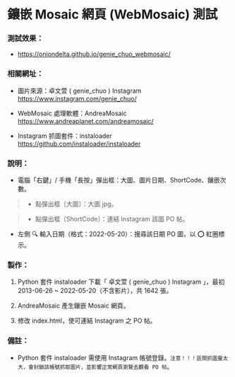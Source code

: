 # 鑲嵌 Mosaic 網頁 (WebMosaic) 測試

### 測試效果：
- https://oniondelta.github.io/genie_chuo_webmosaic/

### 相關網址：

- 圖片來源：卓文萱 ( genie_chuo ) Instagram https://www.instagram.com/genie_chuo/

- WebMosaic 處理軟體：AndreaMosaic https://www.andreaplanet.com/andreamosaic/

- Instagram 抓圖套件：instaloader https://github.com/instaloader/instaloader

### 說明：

- 電腦「右鍵」/ 手機「長按」彈出框：大圖、圖片日期、ShortCode、鑲嵌次數。

> * 點彈出框〔大圖〕：大圖 jpg。

> * 點彈出框〔ShortCode〕：連結 Instagram 該圖 PO 帖。

- 左側 🔍 輸入日期（格式：2022-05-20）：搜尋該日期 PO 圖，以 ⭕️ 紅圈標示。

### 製作：

1. Python 套件 instaloader 下載「 卓文萱 ( genie_chuo ) Instagram 」，最初 2013-06-26 ~ 2022-05-20（不含影片），共 1642 張。

2. AndreaMosaic 產生鑲嵌 Mosaic 網頁。

3. 修改 index.html，使可連結 Instagram 之 PO 帖。

### 備註：

- Python 套件 instaloader 需使用 Instagram 帳號登錄。`注意！！！區間抓圖量太大，會封鎖該帳號抓取圖片，並影響正常網頁瀏覽去觀看 PO 帖`。
